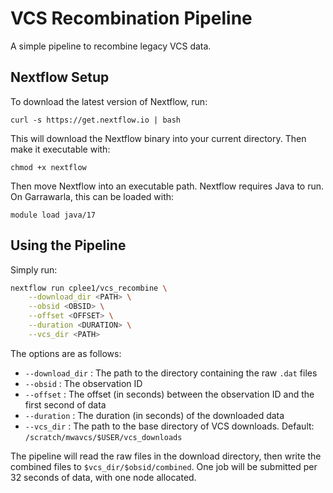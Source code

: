 # VCS Recombination Pipeline
A simple pipeline to recombine legacy VCS data.

## Nextflow Setup
To download the latest version of Nextflow, run:

    curl -s https://get.nextflow.io | bash

This will download the Nextflow binary into your current directory. Then make it executable with:

    chmod +x nextflow

Then move Nextflow into an executable path. Nextflow requires Java to run. On Garrawarla, this can be loaded with:

    module load java/17

## Using the Pipeline
Simply run:

```bash
nextflow run cplee1/vcs_recombine \
    --download_dir <PATH> \
    --obsid <OBSID> \
    --offset <OFFSET> \
    --duration <DURATION> \
    --vcs_dir <PATH>
```

The options are as follows:

  - `--download_dir` : The path to the directory containing the raw `.dat` files
  - `--obsid` : The observation ID
  - `--offset` : The offset (in seconds) between the observation ID and the first second of data
  - `--duration` : The duration (in seconds) of the downloaded data
  - `--vcs_dir` : The path to the base directory of VCS downloads. Default: `/scratch/mwavcs/$USER/vcs_downloads`

The pipeline will read the raw files in the download directory, then write the combined files to `$vcs_dir/$obsid/combined`. One job will be submitted per 32 seconds of data, with one node allocated.
